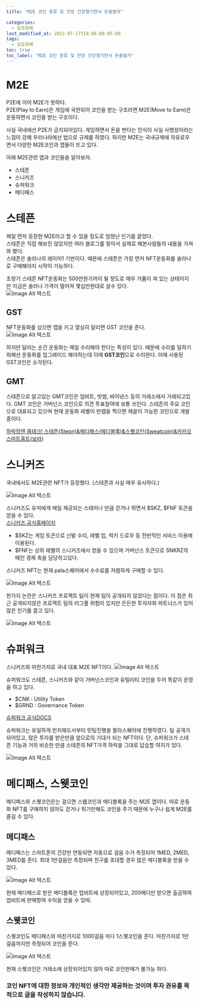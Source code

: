 ```yaml
---
title: "M2E 코인 종류 및 전망 건강챙기면서 돈을벌자"

categories:
  - 암호화폐
last_modified_at: 2022-07-17T18:06:00-05:00
tags:
  - 암호화폐
toc: true
toc_label: "M2E 코인 종류 및 전망 건강챙기면서 돈을벌자"
---
```


# M2E
P2E에 이어 M2E가 핫하다.<br>
P2E(Play to Earn)은 게임에 국한되어 코인을 받는 구조라면 M2E(Move to Earn)은 운동하면서 코인을 받는 구조이다.  <br>

사실 국내에선 P2E가 금지되어있다. 게임하면서 돈을 번다는 인식이 사실 사행성이라는 느낌이 강해 우리나라에선 법으로 규제를 하였다. 하지만 M2E는 국내규제에 자유로우면서 다양한 M2E코인과 앱들이 뜨고 있다.<br>

아래 M2E관련 앱과 코인들을 알아보자.

- 스테픈
- 스니커즈
- 슈퍼워크
- 메디패스

# 스테픈
제일 먼저 등장한 M2E라고 할 수 있을 정도로 엄청난 인기를 끌었다.<br>
스테픈은 직접 해보진 않았지만 여러 블로그를 찾아서 실제로 해본사람들의 내용을 가져와 봤다.<br>
스테픈은 솔라나의 레이어1 기반이다. 때문에 스테픈은 가장 먼저 NFT운동화를 솔라나로 구매해야지 시작이 가능하다.<br>

초창기 스테픈 NFT운동화는 500만원가까이 될 정도로 매우 거품이 껴 있는 상태이지만 지금은 솔라나 가격이 떨어져 몇십만원대로 살수 있다.<br> 
![Image Alt 텍스트](/assets/img/crypto/220717/stepen.png) <br>

## GST
NFT운동화를 샀으면 앱을 키고 열심히 달리면 GST 코인을 준다. <br>
![Image Alt 텍스트](/assets/img/crypto/220717/stepen_1.jpeg) 

하지만 달리는 순간 운동화는 매일 수리해야 한다는 특성이 있다. 때문에 수리를 덜하기 위해선 운동화를 업그레이드 해야하는데 이때 **GST코인**으로 수리한다. 이때 사용된 GST코인은 소각된다.

## GMT
스테픈으로 알고있는 GMT코인은 업비트, 빗썸, 바이낸스 등의 거래소에서 거래되고있다. 
GMT 코인은 거버넌스 코인으로 의견 투표참여에 보통 쓰인다. 스테픈의 주요 코인으로 대표되고 있으며 현재 운동화 레벨이 만렙을 찍으면 채굴이 가능한 코인으로 개발중이다. <br>

[하락장엔 몸테크! 스테픈(Stepn)&메디패스(메디블록)&스웻코인(Sweatcoin)&카카오 스마트홈트(보라)](https://m.blog.naver.com/PostView.naver?blogId=robotluv1226&logNo=222739945508&navType=by)

# 스니커즈
국내에서도 M2E관련 NFT가 등장했다. (스테픈과 사실 매우 유사하다.)

![Image Alt 텍스트](/assets/img/crypto/220717/snkrz.png) <br>

스니커즈도 유저에게 매일 제공되는 스태미나 만큼 걷거나 뛰면서 $SKZ, $FNF 토큰을 얻을 수 있다. <br>
[스니커즈 공식홈페이지](https://www.thesnkrz.com/home)

- $SKZ는 게임 토큰으로 신발 수리, 레벨 업, 럭키 드로우 등 전반적인 서비스 이용에 이용된다.
- $FNF는 상위 레벨의 스니커즈에서 얻을 수 있으며 거버넌스 토큰으로 SNKRZ의 메인 경제 축을 담당하고있다.

스니커즈 NFT는 현재 pala스퀘어에서 수수료를 저렴하게 구매할 수 있다.

![Image Alt 텍스트](/assets/img/crypto/220717/pala.png) <br>

한가지 논란은 스니커즈 프로젝트 팀이 현재 팀이 공개되지 않았다는 점이다. 이 점은 최근 공개되지않은 프로젝트 팀의 러그풀 위험이 있지만 든든한 투자자와 파트너스가 있어 많은 인기를 끌고 있다.

![Image Alt 텍스트](/assets/img/crypto/220717/snkrz_1.png) <br>

# 슈퍼워크
스니커즈와 마찬가지로 국내 대표 M2E NFT이다. 
![Image Alt 텍스트](/assets/img/crypto/220717/superwalk.png) <br>

슈퍼워크도 스테픈, 스니커즈와 같이 거버넌스코인과 유틸리티 코인을 두어 똑같이 운영을 하고 있다.

- $CNK : Utility Token
- $GRND : Governance Token 

[슈퍼워크 공식DOCS](https://docs.superwalk.io/english/overview)

슈퍼워크는 유일하게 런치패드서부터 민팅진행을 팔라스퀘어에 진행하였다. 팀 공개가 되어있고, 많은 투자를 받은만큼 앞으로의 기대가 되는 NFT이다. 단, 슈퍼워크가 스테픈 기능과 거의 비슷한 만큼 스테픈의 NFT가격 하락을 그대로 답습할 여지가 있다.

![Image Alt 텍스트](/assets/img/crypto/220717/pala_superwalk.png) <br>

# 메디패스, 스웻코인
메디패스와 스웻코인은는 걸으면 스웹코인과 메디블록을 주는 M2E 앱이다. 따로 운동화 NFT를 구매하지 않아도 걷거나 뛰기만해도 코인을 주기 때문에 누구나 쉽게 M2E를 즐길 수 있다. <br>

## 메디패스
메디패스는 스마트폰의 건강만 연동되면 자동으로 걸음 수가 측정되어 1MED, 2MED, 3MED를 준다. 최대 1만걸음만 측정되며 친구를 초대할 경우 많은 메디블록을 받을 수 있다.

![Image Alt 텍스트](/assets/img/crypto/220717/medipath.jpeg) <br>

현재 메디패스로 받은 메디블록은 업비트에 상장되어있고, 200메디만 받으면 출금하여 업비트에 판매항여 수익을 얻을 수 있따.

## 스웻코인
스웻코인도 메디패스와 마찬가지로 1000걸음 마다 1스웻코인을 준다. 마찬가지로 1만걸음까지만 측정되어 코인을 준다.

![Image Alt 텍스트](/assets/img/crypto/220717/sweat.jpeg) <br>

현재 스웻코인은 거래소에 상장되어있지 않아 따로 코인판매가 불가능 하다.

### 코인 NFT에 대한 정보와 개인적인 생각만 제공하는 것이며 투자 권유를 목적으로 글을 작성하지 않습니다.

